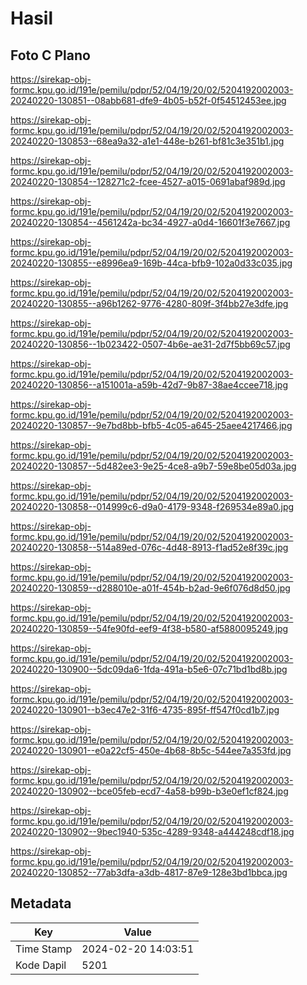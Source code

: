 # Hasil

## Foto C Plano

https://sirekap-obj-formc.kpu.go.id/191e/pemilu/pdpr/52/04/19/20/02/5204192002003-20240220-130851--08abb681-dfe9-4b05-b52f-0f54512453ee.jpg

https://sirekap-obj-formc.kpu.go.id/191e/pemilu/pdpr/52/04/19/20/02/5204192002003-20240220-130853--68ea9a32-a1e1-448e-b261-bf81c3e351b1.jpg

https://sirekap-obj-formc.kpu.go.id/191e/pemilu/pdpr/52/04/19/20/02/5204192002003-20240220-130854--128271c2-fcee-4527-a015-0691abaf989d.jpg

https://sirekap-obj-formc.kpu.go.id/191e/pemilu/pdpr/52/04/19/20/02/5204192002003-20240220-130854--4561242a-bc34-4927-a0d4-16601f3e7667.jpg

https://sirekap-obj-formc.kpu.go.id/191e/pemilu/pdpr/52/04/19/20/02/5204192002003-20240220-130855--e8996ea9-169b-44ca-bfb9-102a0d33c035.jpg

https://sirekap-obj-formc.kpu.go.id/191e/pemilu/pdpr/52/04/19/20/02/5204192002003-20240220-130855--a96b1262-9776-4280-809f-3f4bb27e3dfe.jpg

https://sirekap-obj-formc.kpu.go.id/191e/pemilu/pdpr/52/04/19/20/02/5204192002003-20240220-130856--1b023422-0507-4b6e-ae31-2d7f5bb69c57.jpg

https://sirekap-obj-formc.kpu.go.id/191e/pemilu/pdpr/52/04/19/20/02/5204192002003-20240220-130856--a151001a-a59b-42d7-9b87-38ae4ccee718.jpg

https://sirekap-obj-formc.kpu.go.id/191e/pemilu/pdpr/52/04/19/20/02/5204192002003-20240220-130857--9e7bd8bb-bfb5-4c05-a645-25aee4217466.jpg

https://sirekap-obj-formc.kpu.go.id/191e/pemilu/pdpr/52/04/19/20/02/5204192002003-20240220-130857--5d482ee3-9e25-4ce8-a9b7-59e8be05d03a.jpg

https://sirekap-obj-formc.kpu.go.id/191e/pemilu/pdpr/52/04/19/20/02/5204192002003-20240220-130858--014999c6-d9a0-4179-9348-f269534e89a0.jpg

https://sirekap-obj-formc.kpu.go.id/191e/pemilu/pdpr/52/04/19/20/02/5204192002003-20240220-130858--514a89ed-076c-4d48-8913-f1ad52e8f39c.jpg

https://sirekap-obj-formc.kpu.go.id/191e/pemilu/pdpr/52/04/19/20/02/5204192002003-20240220-130859--d288010e-a01f-454b-b2ad-9e6f076d8d50.jpg

https://sirekap-obj-formc.kpu.go.id/191e/pemilu/pdpr/52/04/19/20/02/5204192002003-20240220-130859--54fe90fd-eef9-4f38-b580-af5880095249.jpg

https://sirekap-obj-formc.kpu.go.id/191e/pemilu/pdpr/52/04/19/20/02/5204192002003-20240220-130900--5dc09da6-1fda-491a-b5e6-07c71bd1bd8b.jpg

https://sirekap-obj-formc.kpu.go.id/191e/pemilu/pdpr/52/04/19/20/02/5204192002003-20240220-130901--b3ec47e2-31f6-4735-895f-ff547f0cd1b7.jpg

https://sirekap-obj-formc.kpu.go.id/191e/pemilu/pdpr/52/04/19/20/02/5204192002003-20240220-130901--e0a22cf5-450e-4b68-8b5c-544ee7a353fd.jpg

https://sirekap-obj-formc.kpu.go.id/191e/pemilu/pdpr/52/04/19/20/02/5204192002003-20240220-130902--bce05feb-ecd7-4a58-b99b-b3e0ef1cf824.jpg

https://sirekap-obj-formc.kpu.go.id/191e/pemilu/pdpr/52/04/19/20/02/5204192002003-20240220-130902--9bec1940-535c-4289-9348-a444248cdf18.jpg

https://sirekap-obj-formc.kpu.go.id/191e/pemilu/pdpr/52/04/19/20/02/5204192002003-20240220-130852--77ab3dfa-a3db-4817-87e9-128e3bd1bbca.jpg


## Metadata

| Key        | Value               |
| ---------- | ------------------- |
| Time Stamp | 2024-02-20 14:03:51 |
| Kode Dapil | 5201                |



